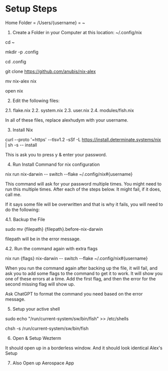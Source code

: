 # Setup Steps

Home Folder = /Users/{username} = ~

1. Create a Folder in your Computer at this location: ~/.config/nix

cd ~

mkdir -p .config

cd .config

git clone https://github.com/anubis/nix-alex

mv nix-alex nix

open nix

2. Edit the following files:

2.1. flake.nix
2.2. system.nix
2.3. user.nix
2.4. modules/fish.nix

In all of these files, replace alexhudym with your username.

3. Install Nix

curl --proto '=https' --tlsv1.2 -sSf -L https://install.determinate.systems/nix | sh -s -- install

This is ask you to press y & enter your password.

4. Run Install Command for nix configuration

nix run nix-darwin -- switch --flake ~/.config/nix#{username}

This command will ask for your password multiple times.
You might need to run this multiple times. After each of the steps below.
It might fail, if it does, call me.

If it says some file will be overwritten and that is why it fails, you will need to do the following:

4.1. Backup the File

sudo mv {filepath} {filepath}.before-nix-darwin

filepath will be in the error message.

4.2. Run the command again with extra flags

nix run {flags} nix-darwin -- switch --flake ~/.config/nix#{username}

When you run the command again after backing up the file, it will fail, and ask you to add some flags to the command to get it to work. It will show you one of these errors at a time. Add the first flag, and then the error for the second missing flag will show up.

Ask ChatGPT to format the command you need based on the error message.

5. Setup your active shell

sudo echo "/run/current-system/sw/bin/fish" >> /etc/shells

chsh -s /run/current-system/sw/bin/fish

6. Open & Setup Wezterm

It should open up in a borderless window.
And it should look identical Alex's Setup

7. Also Open up Aerospace App
